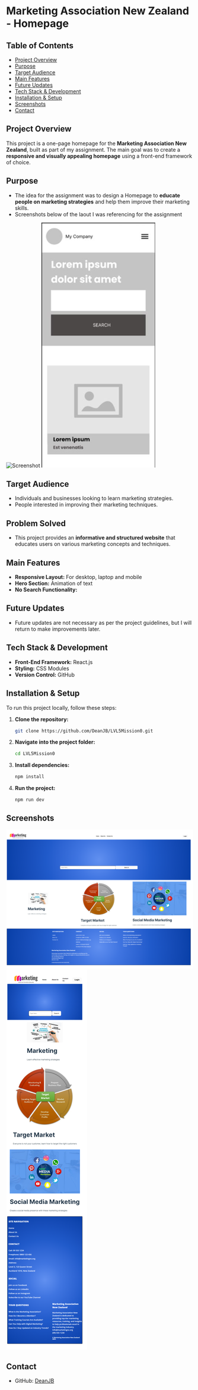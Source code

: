 # Marketing Association New Zealand - Homepage

## Table of Contents

- [Project Overview](#project-overview)
- [Purpose](#purpose)
- [Target Audience](#target-audience)
- [Main Features](#main-features)
- [Future Updates](#future-updates)
- [Tech Stack & Development](#tech-stack--development)
- [Installation & Setup](#installation--setup)
- [Screenshots](#screenshots)
- [Contact](#contact)

## Project Overview

This project is a one-page homepage for the **Marketing Association New Zealand**, built as part of my assignment. The main goal was to create a **responsive and visually appealing homepage** using a front-end framework of choice.

## Purpose

- The idea for the assignment was to design a Homepage to **educate people on marketing strategies** and help them improve their marketing skills.
- Screenshots below of the laout I was referencing for the assignment

![Screenshot](http://github.com\DeanJB\LVL5Mission0\raw\main\src\assets\Framework1.JPG)
![Screenshot](src\assets\Framework2.JPG)

## Target Audience

- Individuals and businesses looking to learn marketing strategies.
- People interested in improving their marketing techniques.

## Problem Solved

- This project provides an **informative and structured website** that educates users on various marketing concepts and techniques.

## Main Features

- **Responsive Layout:** For desktop, laptop and mobile
- **Hero Section:** Animation of text
- **No Search Functionality:**

## Future Updates

- Future updates are not necessary as per the project guidelines, but I will return to make improvements later.

## Tech Stack & Development

- **Front-End Framework:** React.js
- **Styling:** CSS Modules
- **Version Control:** GitHub

## Installation & Setup

To run this project locally, follow these steps:

1. **Clone the repository:**
      ```sh
      git clone https://github.com/DeanJB/LVL5Mission0.git
      ```
2. **Navigate into the project folder:**
      ```sh
      cd LVL5Mission0
      ```
3. **Install dependencies:**
      ```sh
      npm install
      ```
4. **Run the project:**
      ```sh
      npm run dev
      ```

## Screenshots

![Screenshot](src\assets\HomepageDesktopView.png)
![Screenshot](src\assets\HomepageMobileView.png)

## Contact

- GitHub: [DeanJB](https://github.com/DeanJB)
